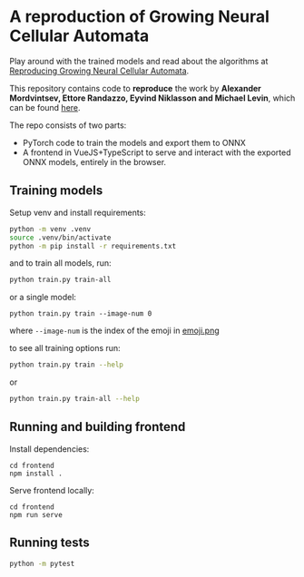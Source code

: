 # A reproduction of Growing Neural Cellular Automata

Play around with the trained models and read about the algorithms at [Reproducing Growing Neural Cellular Automata](https://jensjepsen.github.io/growing-neural-cellular-automata/).

This repository contains code to **reproduce** the work by **Alexander Mordvintsev, Ettore Randazzo, Eyvind Niklasson and Michael Levin**, which can be found [here](https://distill.pub/2020/growing-ca/).


The repo consists of two parts:
* PyTorch code to train the models and export them to ONNX
* A frontend in VueJS+TypeScript to serve and interact with the exported ONNX models, entirely in the browser.

## Training models
Setup venv and install requirements:
```bash
python -m venv .venv
source .venv/bin/activate
python -m pip install -r requirements.txt
```

and to train all models, run:

```bash
python train.py train-all
```

or a single model:

```
python train.py train --image-num 0
```
where `--image-num` is the index of the emoji in [emoji.png](./images/emoji.png)

to see all training options run:
```bash
python train.py train --help
```

or

```bash
python train.py train-all --help
```

## Running and building frontend
Install dependencies:

```
cd frontend
npm install .
```

Serve frontend locally:

```
cd frontend
npm run serve
```

## Running tests
```bash
python -m pytest
```